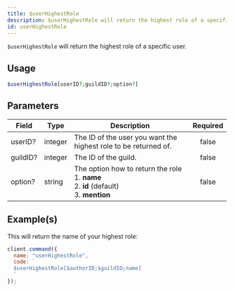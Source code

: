```yaml
---
title: $userHighestRole
description: $userHighestRole will return the highest role of a specific user.
id: userHighestRole
---
```


`$userHighestRole` will return the highest role of a specific user.

## Usage

```php
$userHighestRole[userID?;guildID?;option?]
```

## Parameters

| Field    | Type    | Description                                                                                           | Required |
| -------- | ------- | ----------------------------------------------------------------------------------------------------- | :------: |
| userID?  | integer | The ID of the user you want the highest role to be returned of.                                       |  false   |
| guildID? | integer | The ID of the guild.                                                                                  |  false   |
| option?  | string  | The option how to return the role <br /> 1. **name** <br /> 2. **id** (default) <br /> 3. **mention** |  false   |

## Example(s)

This will return the name of your highest role:

```javascript
client.command({
  name: "userHighestRole",
  code: `
  $userHighestRole[$authorID;$guildID;name]
  `
});
```
